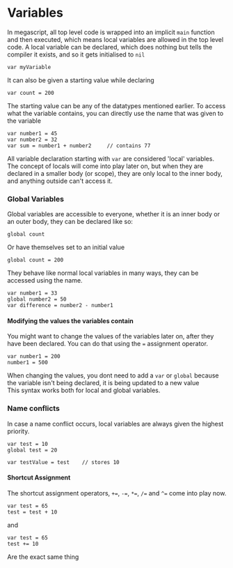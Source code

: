<h1>Variables</h1>

In megascript, all top level code is wrapped into an implicit `main` function and then executed, 
which means local variables are allowed in the top level code.
A local variable can be declared, which does nothing but tells the compiler it exists, and so it gets initialised to `nil`
```
var myVariable
```
It can also be given a starting value while declaring 
```
var count = 200
```
The starting value can be any of the datatypes mentioned earlier.
To access what the variable contains, you can directly use the name that was given to the variable 
```
var number1 = 45
var number2 = 32
var sum = number1 + number2     // contains 77
```
All variable declaration starting with `var` are considered 'local' variables.
The concept of locals will come into play later on, but when they are declared in a smaller body (or scope), 
they are only local to the inner body, and anything outside can't access it.

<h3>Global Variables</h3>

Global variables are accessible to everyone, whether it is an inner body or an outer body, they can be declared like so:
```
global count
```
Or have themselves set to an initial value 
```
global count = 200
```
They behave like normal local variables in many ways, they can be accessed using the name.
```
var number1 = 33
global number2 = 50
var difference = number2 - number1
```
<h4>Modifying the values the variables contain</h4>

You might want to change the values of the variables later on, after they have been declared.
You can do that using the `=` assignment operator. 
```
var number1 = 200
number1 = 500
```
When changing the values, you dont need to add a `var` or `global` because the variable isn't being declared, it is being updated to a new value<br>
This syntax works both for local and global variables. 
<h3>Name conflicts</h3>

In case a name conflict occurs, local variables are always given the highest priority.
```
var test = 10
global test = 20

var testValue = test    // stores 10
```
<h4>Shortcut Assignment</h4>

The shortcut assignment operators, `+=`, `-=`, `*=`, `/=` and `^=` come into play now.
```
var test = 65
test = test + 10
```
and
```
var test = 65
test += 10
```
Are the exact same thing 
